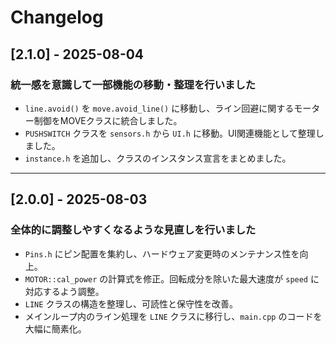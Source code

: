 # Changelog

## [2.1.0] - 2025-08-04
### 統一感を意識して一部機能の移動・整理を行いました
- `line.avoid()` を `move.avoid_line()` に移動し、ライン回避に関するモーター制御をMOVEクラスに統合しました。
- `PUSHSWITCH` クラスを `sensors.h` から `UI.h` に移動。UI関連機能として整理しました。
- `instance.h` を追加し、クラスのインスタンス宣言をまとめました。

---

## [2.0.0] - 2025-08-03
### 全体的に調整しやすくなるような見直しを行いました
- `Pins.h` にピン配置を集約し、ハードウェア変更時のメンテナンス性を向上。
- `MOTOR::cal_power` の計算式を修正。回転成分を除いた最大速度が `speed` に対応するよう調整。
- `LINE` クラスの構造を整理し、可読性と保守性を改善。
- メインループ内のライン処理を `LINE` クラスに移行し、`main.cpp` のコードを大幅に簡素化。
